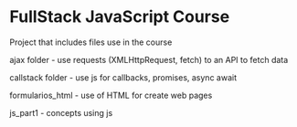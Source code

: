 # FullStack JavaScript Course

Project that includes files use in the course


ajax folder - use requests (XMLHttpRequest, fetch) to an API to fetch data

callstack folder - use js for callbacks, promises, async await

formularios_html - use of HTML for create web pages

js_part1 - concepts using js
